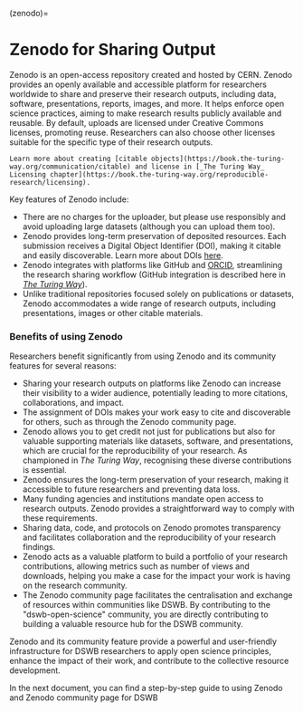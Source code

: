 (zenodo)=
# Zenodo for Sharing Output

Zenodo is an open-access repository created and hosted by CERN.
Zenodo provides an openly available and accessible platform for researchers worldwide to share and preserve their research outputs, including data, software, presentations, reports, images, and more.
It helps enforce open science practices, aiming to make research results publicly available and reusable.
By default, uploads are licensed under Creative Commons licenses, promoting reuse.
Researchers can also choose other licenses suitable for the specific type of their research outputs.

```{note}
Learn more about creating [citable objects](https://book.the-turing-way.org/communication/citable) and license in [_The Turing Way_ Licensing chapter](https://book.the-turing-way.org/reproducible-research/licensing).
```

Key features of Zenodo include:

* There are no charges for the uploader, but please use responsibly and avoid uploading large datasets (although you can upload them too).
* Zenodo provides long-term preservation of deposited resources. Each submission receives a Digital Object Identifier (DOI), making it citable and easily discoverable. Learn more about DOIs [here](https://book.the-turing-way.org/communication/citable/citable-steps#cm-citable-steps-doi).
* Zenodo integrates with platforms like GitHub and [ORCID](https://book.the-turing-way.org/communication/citable/citable-orcid#cm-citable-orcid-why), streamlining the research sharing workflow (GitHub integration is described here in [_The Turing Way_](https://book.the-turing-way.org/communication/citable/citable-cff)).
* Unlike traditional repositories focused solely on publications or datasets, Zenodo accommodates a wide range of research outputs, including presentations, images or other citable materials.

### Benefits of using Zenodo

Researchers benefit significantly from using Zenodo and its community features for several reasons: 

* Sharing your research outputs on platforms like Zenodo can increase their visibility to a wider audience, potentially leading to more citations, collaborations, and impact.
* The assignment of DOIs makes your work easy to cite and discoverable for others, such as through the Zenodo community page.
* Zenodo allows you to get credit not just for publications but also for valuable supporting materials like datasets, software, and presentations, which are crucial for the reproducibility of your research. As championed in _The Turing Way_, recognising these diverse contributions is essential.
* Zenodo ensures the long-term preservation of your research, making it accessible to future researchers and preventing data loss.
* Many funding agencies and institutions mandate open access to research outputs. Zenodo provides a straightforward way to comply with these requirements.
* Sharing data, code, and protocols on Zenodo promotes transparency and facilitates collaboration and the reproducibility of your research findings.
* Zenodo acts as a valuable platform to build a portfolio of your research contributions, allowing metrics such as number of views and downloads, helping you make a case for the impact your work is having on the research community.
* The Zenodo community page facilitates the centralisation and exchange of resources within communities like DSWB. By contributing to the "dswb-open-science" community, you are directly contributing to building a valuable resource hub for the DSWB community.

Zenodo and its community feature provide a powerful and user-friendly infrastructure for DSWB researchers to apply open science principles, enhance the impact of their work, and contribute to the collective resource development.

In the next document, you can find a step-by-step guide to using Zenodo and Zenodo community page for DSWB